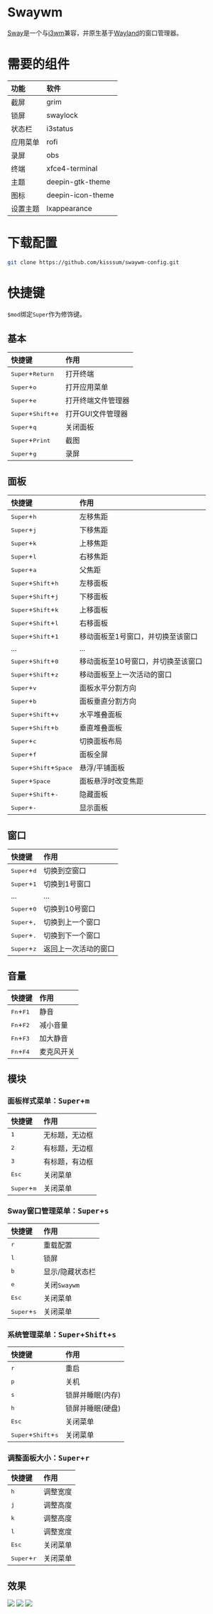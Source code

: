 # Swaywm
[Sway]是一个与[i3wm]兼容，并原生基于[Wayland]的窗口管理器。

[Sway]: https://swaywm.org
[i3wm]: https://i3wm.org
[Wayland]: https://wayland.freedesktop.org

# 需要的组件
|功能|软件|
|:-|:-|
|截屏|grim|
|锁屏|swaylock|
|状态栏|i3status|
|应用菜单|rofi|
|录屏|obs|
|终端|xfce4-terminal|
|主题|deepin-gtk-theme|
|图标|deepin-icon-theme|
|设置主题|lxappearance|

# 下载配置
``` bash
git clone https://github.com/kisssum/swaywm-config.git
```

# 快捷键
`$mod`绑定`Super`作为修饰键。
## 基本
|快捷键|作用|
|:-|:-|
|<kbd>Super</kbd>+<kbd>Return</kbd>|打开终端|
|<kbd>Super</kbd>+<kbd>o</kbd>|打开应用菜单|
|<kbd>Super</kbd>+<kbd>e</kbd>|打开终端文件管理器|
|<kbd>Super</kbd>+<kbd>Shift</kbd>+<kbd>e</kbd>|打开GUI文件管理器|
|<kbd>Super</kbd>+<kbd>q</kbd>|关闭面板|
|<kbd>Super</kbd>+<kbd>Print</kbd>|截图|
|<kbd>Super</kbd>+<kbd>g</kbd>|录屏|

## 面板
|快捷键|作用|
|:-|:-|
|<kbd>Super</kbd>+<kbd>h</kbd>|左移焦距|
|<kbd>Super</kbd>+<kbd>j</kbd>|下移焦距|
|<kbd>Super</kbd>+<kbd>k</kbd>|上移焦距|
|<kbd>Super</kbd>+<kbd>l</kbd>|右移焦距|
|<kbd>Super</kbd>+<kbd>a</kbd>|父焦距|
|<kbd>Super</kbd>+<kbd>Shift</kbd>+<kbd>h</kbd>|左移面板|
|<kbd>Super</kbd>+<kbd>Shift</kbd>+<kbd>j</kbd>|下移面板|
|<kbd>Super</kbd>+<kbd>Shift</kbd>+<kbd>k</kbd>|上移面板|
|<kbd>Super</kbd>+<kbd>Shift</kbd>+<kbd>l</kbd>|右移面板|
|<kbd>Super</kbd>+<kbd>Shift</kbd>+<kbd>1</kbd>|移动面板至1号窗口，并切换至该窗口|
|...|...|
|<kbd>Super</kbd>+<kbd>Shift</kbd>+<kbd>0</kbd>|移动面板至10号窗口，并切换至该窗口|
|<kbd>Super</kbd>+<kbd>Shift</kbd>+<kbd>z</kbd>|移动面板至上一次活动的窗口|
|<kbd>Super</kbd>+<kbd>v</kbd>|面板水平分割方向|
|<kbd>Super</kbd>+<kbd>b</kbd>|面板垂直分割方向|
|<kbd>Super</kbd>+<kbd>Shift</kbd>+<kbd>v</kbd>|水平堆叠面板|
|<kbd>Super</kbd>+<kbd>Shift</kbd>+<kbd>b</kbd>|垂直堆叠面板|
|<kbd>Super</kbd>+<kbd>c</kbd>|切换面板布局|
|<kbd>Super</kbd>+<kbd>f</kbd>|面板全屏|
|<kbd>Super</kbd>+<kbd>Shift</kbd>+<kbd>Space</kbd>|悬浮/平铺面板|
|<kbd>Super</kbd>+<kbd>Space</kbd>|面板悬浮时改变焦距|
|<kbd>Super</kbd>+<kbd>Shift</kbd>+<kbd>-</kbd>|隐藏面板|
|<kbd>Super</kbd>+<kbd>-</kbd>|显示面板|

## 窗口
|快捷键|作用|
|:-|:-|
|<kbd>Super</kbd>+<kbd>d</kbd>|切换到空窗口|
|<kbd>Super</kbd>+<kbd>1</kbd>|切换到1号窗口|
|...|...|
|<kbd>Super</kbd>+<kbd>0</kbd>|切换到10号窗口|
|<kbd>Super</kbd>+<kbd>,</kbd>|切换到上一个窗口|
|<kbd>Super</kbd>+<kbd>.</kbd>|切换到下一个窗口|
|<kbd>Super</kbd>+<kbd>z</kbd>|返回上一次活动的窗口|

## 音量
|快捷键|作用|
|:-|:-|
|<kbd>Fn</kbd>+<kbd>F1</kbd>|静音|
|<kbd>Fn</kbd>+<kbd>F2</kbd>|减小音量|
|<kbd>Fn</kbd>+<kbd>F3</kbd>|加大静音|
|<kbd>Fn</kbd>+<kbd>F4</kbd>|麦克风开关|

## 模块

### 面板样式菜单：<kbd>Super</kbd>+<kbd>m</kbd>
|快捷键|作用|
|:-|:-|
|<kbd>1</kbd>|无标题，无边框|
|<kbd>2</kbd>|有标题，无边框|
|<kbd>3</kbd>|有标题，有边框|
|<kbd>Esc</kbd>|关闭菜单|
|<kbd>Super</kbd>+<kbd>m</kbd>|关闭菜单|

### Sway窗口管理菜单：<kbd>Super</kbd>+<kbd>s</kbd>
|快捷键|作用|
|:-|:-|
|<kbd>r</kbd>|重载配置|
|<kbd>l</kbd>|锁屏|
|<kbd>b</kbd>|显示/隐藏状态栏|
|<kbd>e</kbd>|关闭`Swaywm`|
|<kbd>Esc</kbd>|关闭菜单|
|<kbd>Super</kbd>+<kbd>s</kbd>|关闭菜单|

### 系统管理菜单：<kbd>Super</kbd>+<kbd>Shift</kbd>+<kbd>s</kbd>
|快捷键|作用|
|:-|:-|
|<kbd>r</kbd>|重启|
|<kbd>p</kbd>|关机|
|<kbd>s</kbd>|锁屏并睡眠(内存)|
|<kbd>h</kbd>|锁屏并睡眠(硬盘)|
|<kbd>Esc</kbd>|关闭菜单|
|<kbd>Super</kbd>+<kbd>Shift</kbd>+<kbd>s</kbd>|关闭菜单|

### 调整面板大小：<kbd>Super</kbd>+<kbd>r</kbd>
|快捷键|作用|
|:-|:-|
|<kbd>h</kbd>|调整宽度|
|<kbd>j</kbd>|调整高度|
|<kbd>k</kbd>|调整高度|
|<kbd>l</kbd>|调整宽度|
|<kbd>Esc</kbd>|关闭菜单|
|<kbd>Super</kbd>+<kbd>r</kbd>|关闭菜单|

## 效果
![](https://note.youdao.com/yws/api/personal/file/WEB06f5a8d4e4506ecdd0ff7ccca1a2bd83?method=download&shareKey=1c4557a819c216399f108ec87a2edd56)
![](https://note.youdao.com/yws/api/personal/file/WEBf80147a94842bed8ff513eeabbb091d2?method=download&shareKey=4fefda50b628b7be74ae27d22213ca49)
![](https://note.youdao.com/yws/api/personal/file/WEB113f0b2ed0e2c0c3eb216b90b182429f?method=download&shareKey=7adfbb9cafa8334e5563d819f3c1a40d)
